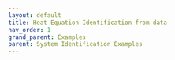 ```yaml
---
layout: default
title: Heat Equation Identification from data
nav_order: 1
grand_parent: Examples
parent: System Identification Examples
---
```

